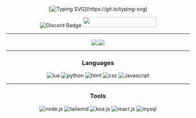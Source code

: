 <div align="center">
  
[![Typing SVG](https://readsme-typing-svg.herokuapp.com?font=Fira+Code&size=35&pause=1000&color=40F1F7&center=true&width=435&lines=HUEHUE!)](https://git.io/typing-svg)

<a>
      <img src="https://dcbadge.vercel.app/api/shield/798433938879676486?theme=flat-square" alt="Discord Badge" />
      <img width="200" height="28" src="https://komarev.com/ghpvc/?username=huehue95&style=flat-square&color=03f0fc" alt=""/>
</a>


  
<hr /> 

<a href="https://github.com/huehue95">
  <img align="center" src="https://github-readme-stats.vercel.app/api?username=huehue95&show_icons=true&line_height=27&count_private=true&title_color=03fcec&text_color=03fcec&icon_color=fff&bg_color=121212" />
  <img align="center" src="https://github-readme-testaustime.vercel.app/api/testaustime?username=huehue&layout=compact&range=999&langs_count=10&text_color=c9d1d9&title_color=c9d1d9&icon_color=fff&bg_color=121212" />
</a>
  
<hr />
    <h3 align="center">Languages</h3>
    <img alt="lua" src="https://img.shields.io/badge/Lua-2C2D72?style=for-the-badge&logo=lua&logoColor=white">
  </a>
    <img alt="python" src="https://img.shields.io/badge/Python-3776AB?style=for-the-badge&logo=python&logoColor=white">
  </a>
    <img alt="html" src="https://img.shields.io/badge/HTML5-E34F26?style=for-the-badge&logo=html5&logoColor=white">
  </a>
    <img alt="css" src="https://img.shields.io/badge/CSS3-1572B6?style=for-the-badge&logo=css3&logoColor=white">
  </a>
    <img alt="Javascript" src="https://img.shields.io/badge/JavaScript-323330?style=for-the-badge&logo=javascript&logoColor=F7DF1E">
<hr />
    <h3 align="center">Tools</h3>
    </a>
      <img alt="node.js" src="https://img.shields.io/badge/node.js-6DA55F?style=for-the-badge&logo=node.js&logoColor=white">
    </a>
      <img alt="tailwind" src="https://img.shields.io/badge/tailwindcss-%2338B2AC.svg?style=for-the-badge&logo=tailwind-css&logoColor=white  ">
    </a>
      <img alt="koa.js" src="https://img.shields.io/badge/koa.js-d1cdcd?style=for-the-badge&logo=koa&logoColor=black">
    </a>
    <img alt="react.js" src="https://img.shields.io/badge/react-%2320232a.svg?style=for-the-badge&logo=react&logoColor=%2361DAFB">
  </a>
    <img alt="mysql" src="https://img.shields.io/badge/MySQL-00000F?style=for-the-badge&logo=mysql&logoColor=white">
</div>
